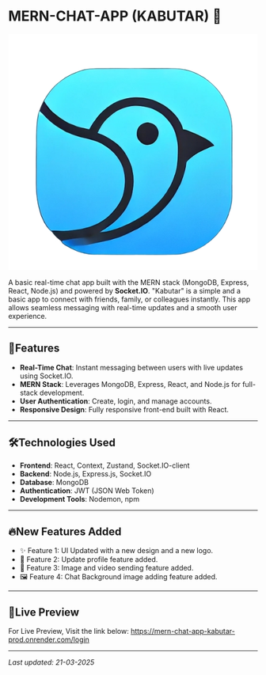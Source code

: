 # **MERN-CHAT-APP (KABUTAR)** 💬
![Kabutar Logo](./frontend/kabutar/src/assets/logo/logo.png) 


A basic real-time chat app built with the MERN stack (MongoDB, Express, React, Node.js) and powered by **Socket.IO**. "Kabutar" is a simple and a basic app to connect with friends, family, or colleagues instantly. This app allows seamless messaging with real-time updates and a smooth user experience. 

---

## **🌟Features**

- **Real-Time Chat**: Instant messaging between users with live updates using Socket.IO.
- **MERN Stack**: Leverages MongoDB, Express, React, and Node.js for full-stack development.
- **User Authentication**: Create, login, and manage accounts.
- **Responsive Design**: Fully responsive front-end built with React.
  
---

## **🛠Technologies Used**

- **Frontend**: React, Context, Zustand, Socket.IO-client
- **Backend**: Node.js, Express.js, Socket.IO
- **Database**: MongoDB
- **Authentication**: JWT (JSON Web Token)
- **Development Tools**: Nodemon, npm

---

## **🔥New Features Added**
- ✨ Feature 1: UI Updated with a new design and a new logo.
- 🔄 Feature 2: Update profile feature added.
- 🎥 Feature 3: Image and video sending feature added.
- 🖼️ Feature 4: Chat Background image adding feature added.

---

## **🚀Live Preview**
   
For Live Preview, Visit the link below:
https://mern-chat-app-kabutar-prod.onrender.com/login

---

_Last updated: 21-03-2025_
